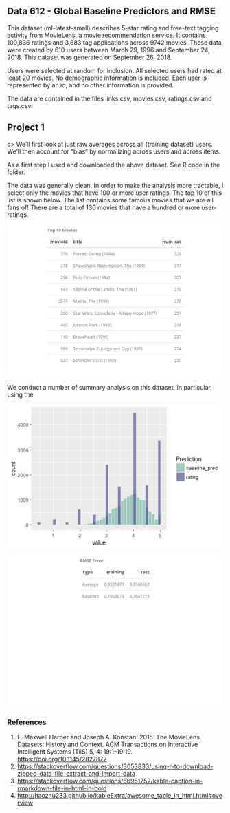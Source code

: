 ## Data 612 - Global Baseline Predictors and RMSE

This dataset (ml-latest-small) describes 5-star rating and free-text tagging activity from MovieLens, a movie recommendation service. It contains 100,836 ratings and 3,683 tag applications across 9742 movies. These data were created by 610 users between March 29, 1996 and September 24, 2018. This dataset was generated on September 26, 2018.

Users were selected at random for inclusion. All selected users had rated at least 20 movies. No demographic information is included. Each user is represented by an id, and no other information is provided.

The data are contained in the files links.csv, movies.csv, ratings.csv and tags.csv. 

## Project 1
c> We’ll first look at just raw averages across all (training dataset) users. We’ll then account for “bias” by normalizing across users and across items.

As a first step I used and downloaded the above dataset. See R code in the folder. 

The data was generally clean. In order to make the analysis more tractable, I select only the movies that have 100 or more user ratings. The top 10 of this list is shown below. The list contains some famous movies that we are all fans of! There are a total of 136 movies that have a hundred or more user-ratings. 

![](images/top10movies.png)

We conduct a number of summary analysis on this dataset. In particular, using the 

![](images/rating_hist.png)

![](images/summary.png)

### References
1. F. Maxwell Harper and Joseph A. Konstan. 2015. The MovieLens Datasets: History and Context. ACM Transactions on Interactive Intelligent Systems (TiiS) 5, 4: 19:1–19:19. 
https://doi.org/10.1145/2827872
2. https://stackoverflow.com/questions/3053833/using-r-to-download-zipped-data-file-extract-and-import-data
3. https://stackoverflow.com/questions/56951752/kable-caption-in-rmarkdown-file-in-html-in-bold
4. http://haozhu233.github.io/kableExtra/awesome_table_in_html.html#overview
